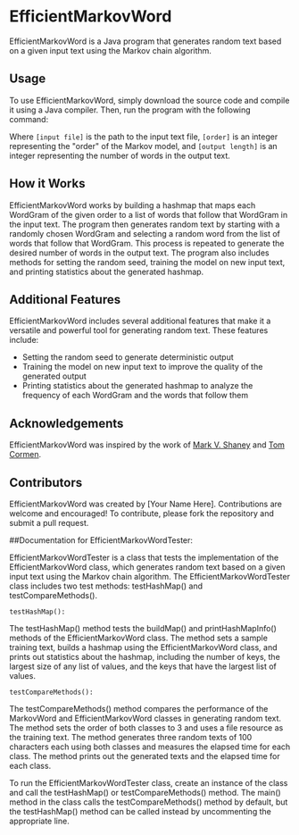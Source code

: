 # EfficientMarkovWord

EfficientMarkovWord is a Java program that generates random text based on a given input text using the Markov chain algorithm. 

## Usage

To use EfficientMarkovWord, simply download the source code and compile it using a Java compiler. Then, run the program with the following command:



Where `[input file]` is the path to the input text file, `[order]` is an integer representing the "order" of the Markov model, and `[output length]` is an integer representing the number of words in the output text.

## How it Works

EfficientMarkovWord works by building a hashmap that maps each WordGram of the given order to a list of words that follow that WordGram in the input text. The program then generates random text by starting with a randomly chosen WordGram and selecting a random word from the list of words that follow that WordGram. This process is repeated to generate the desired number of words in the output text. The program also includes methods for setting the random seed, training the model on new input text, and printing statistics about the generated hashmap.

## Additional Features

EfficientMarkovWord includes several additional features that make it a versatile and powerful tool for generating random text. These features include:

- Setting the random seed to generate deterministic output
- Training the model on new input text to improve the quality of the generated output
- Printing statistics about the generated hashmap to analyze the frequency of each WordGram and the words that follow them



## Acknowledgements

EfficientMarkovWord was inspired by the work of [Mark V. Shaney](https://en.wikipedia.org/wiki/Mark_V._Shaney) and [Tom Cormen](https://en.wikipedia.org/wiki/Introduction_to_Algorithms).


## Contributors

EfficientMarkovWord was created by [Your Name Here]. Contributions are welcome and encouraged! To contribute, please fork the repository and submit a pull request.

##Documentation for EfficientMarkovWordTester:

EfficientMarkovWordTester is a class that tests the implementation of the EfficientMarkovWord class, which generates random text based on a given input text using the Markov chain algorithm. The EfficientMarkovWordTester class includes two test methods: testHashMap() and testCompareMethods().

    testHashMap():

The testHashMap() method tests the buildMap() and printHashMapInfo() methods of the EfficientMarkovWord class. The method sets a sample training text, builds a hashmap using the EfficientMarkovWord class, and prints out statistics about the hashmap, including the number of keys, the largest size of any list of values, and the keys that have the largest list of values.

    testCompareMethods():

The testCompareMethods() method compares the performance of the MarkovWord and EfficientMarkovWord classes in generating random text. The method sets the order of both classes to 3 and uses a file resource as the training text. The method generates three random texts of 100 characters each using both classes and measures the elapsed time for each class. The method prints out the generated texts and the elapsed time for each class.

To run the EfficientMarkovWordTester class, create an instance of the class and call the testHashMap() or testCompareMethods() method. The main() method in the class calls the testCompareMethods() method by default, but the testHashMap() method can be called instead by uncommenting the appropriate line.

